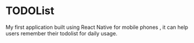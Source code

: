# TODOList
My first application built using React Native for mobile phones , it can help users remember their todolist for daily usage.



